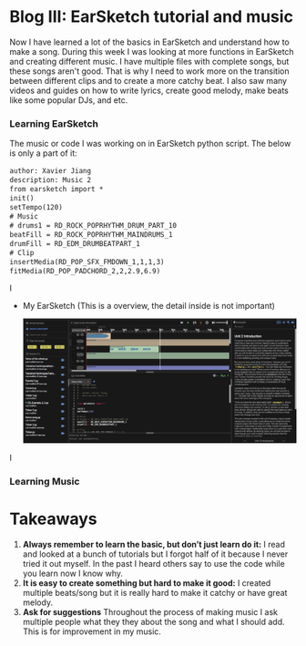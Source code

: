 # Blog III: EarSketch tutorial and music

Now I have learned a lot of the basics in EarSketch and understand how to make a song. During this week I was looking at more 
functions in EarSketch and creating different music. I have multiple files with complete songs, but these songs aren't good. That is why I need to work more on the transition between different clips and to create a more catchy beat. I also saw many videos and guides on how to write lyrics, create good melody, make beats like some popular DJs, and etc.  

### Learning EarSketch
The music or code I was working on in EarSketch python script. The below is only a part of it:
    
    author: Xavier Jiang
    description: Music 2
    from earsketch import *
    init()
    setTempo(120)
    # Music
    # drums1 = RD_ROCK_POPRHYTHM_DRUM_PART_10
    beatFill = RD_ROCK_POPRHYTHM_MAINDRUMS_1
    drumFill = RD_EDM_DRUMBEATPART_1
    # Clip
    insertMedia(RD_POP_SFX_FMDOWN_1,1,1,3)
    fitMedia(RD_POP_PADCHORD_2,2,2.9,6.9)

I 
+ My EarSketch (This is a overview, the detail inside is not important)

    <img src= earsketch-progress.png />
    
I 

### Learning Music




# Takeaways
1. **Always remember to learn the basic, but don’t just learn do it:** I read and looked at a bunch of tutorials but I forgot half of it because I never tried it out myself. In the past I heard others say to use the code while you learn now I know why.
2. **It is easy to create something but hard to make it good:** I created multiple beats/song but it is really hard to make it catchy or have great melody.
3. **Ask for suggestions** Throughout the process of making music I ask multiple people what they they about the song and what I should add. This is for improvement in my music. 
